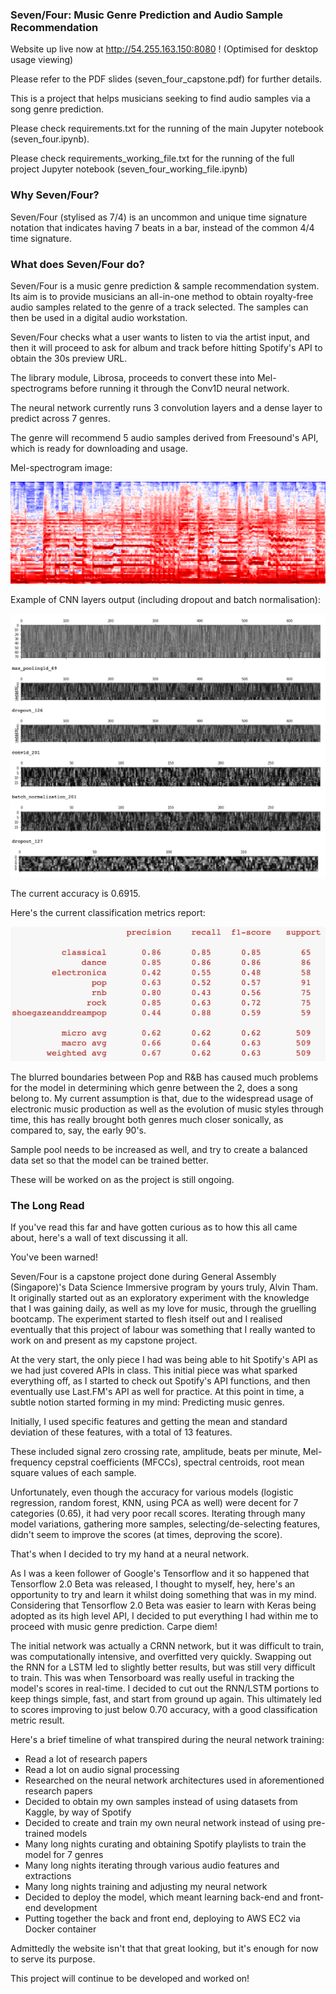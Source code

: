 ### Seven/Four: Music Genre Prediction and Audio Sample Recommendation

Website up live now at http://54.255.163.150:8080 ! (Optimised for desktop usage viewing)

Please refer to the PDF slides (seven_four_capstone.pdf) for further details.

This is a project that helps musicians seeking to find audio samples via a song genre prediction.

Please check requirements.txt for the running of the main Jupyter notebook (seven_four.ipynb).

Please check requirements_working_file.txt for the running of the full project Jupyter notebook (seven_four_working_file.ipynb)

### Why Seven/Four?

Seven/Four (stylised as 7/4) is an uncommon and unique time signature notation that indicates having 7 beats in a bar, instead of the common 4/4 time signature.

### What does Seven/Four do?

Seven/Four is a music genre prediction & sample recommendation system.
 
Its aim is to provide musicians an all-in-one method to obtain royalty-free audio samples related to the genre of a track selected. The samples can then be used in a digital audio workstation.

Seven/Four checks what a user wants to listen to via the artist input, and then it will proceed to ask for album and track before hitting Spotify's API to
obtain the 30s preview URL.

The library module, Librosa, proceeds to convert these into Mel-spectrograms before running it through the Conv1D neural network.

The neural network currently runs 3 convolution layers and a dense layer to predict across 7 genres.

The genre will recommend 5 audio samples derived from Freesound's API, which is ready for downloading and usage.

Mel-spectrogram image:

<img src="red hot chilli peppers_californication.wav.png">

Example of CNN layers output (including dropout and batch normalisation):

<img src="layers.png">

The current accuracy is 0.6915.

Here's the current classification metrics report:

<img src="metric_report.png">

The blurred boundaries between Pop and R&B has caused much problems for the model in determining which genre between the 2, does a song belong to. My current assumption is that, due to the widespread usage of electronic music production as well as the evolution of music styles through time, this has really brought both genres much closer sonically, as compared to, say, the early 90's.

Sample pool needs to be increased as well, and try to create a balanced data set so that the model can be trained better.

These will be worked on as the project is still ongoing.

### The Long Read

If you've read this far and have gotten curious as to how this all came about, here's a wall of text discussing it all.

You've been warned! 

Seven/Four is a capstone project done during General Assembly (Singapore)'s Data Science Immersive program by yours truly, Alvin Tham. It originally started out as an exploratory experiment with the knowledge that I was gaining daily, as well as my love for music, through the gruelling bootcamp. The experiment started to flesh itself out and I realised eventually that this project of labour was something that I really wanted to work on and present as my capstone project.

At the very start, the only piece I had was being able to hit Spotify's API as we had just covered APIs in class.
This initial piece was what sparked everything off, as I started to check out Spotify's API functions, and then eventually use
Last.FM's API as well for practice. At this point in time, a subtle notion started forming in my mind: Predicting music genres.

Initially, I used specific features and getting the mean and standard deviation of these features, with a total of 13 features.

These included signal zero crossing rate, amplitude, beats per minute, Mel-frequency cepstral coefficients (MFCCs), spectral centroids, root mean square values of each sample.

Unfortunately, even though the accuracy for various models (logistic regression, random forest, KNN, using PCA as well) were decent for 7 categories (0.65), it had very poor recall scores. Iterating through many model variations, gathering more samples, selecting/de-selecting features, didn't seem to improve the scores (at times, deproving the score).

That's when I decided to try my hand at a neural network.

As I was a keen follower of Google's Tensorflow and it so happened that Tensorflow 2.0 Beta was released, I thought to myself, 
hey, here's an opportunity to try and learn it whilst doing something that was in my mind. Considering that Tensorflow 2.0
Beta was easier to learn with Keras being adopted as its high level API, I decided to put everything I had within me to proceed with music genre prediction. Carpe diem!

The initial network was actually a CRNN network, but it was difficult to train, was computationally intensive, and overfitted very quickly. Swapping out the RNN for a LSTM led to slightly better results, but was still very difficult to train. This was when Tensorboard was really useful in tracking the model's scores in real-time. I decided to cut out the RNN/LSTM portions to keep things simple, fast, and start from ground up again. This ultimately led to scores improving to just below 0.70 accuracy, with a good classification metric result.

Here's a brief timeline of what transpired during the neural network training:

- Read a lot of research papers
- Read a lot on audio signal processing
- Researched on the neural network architectures used in aforementioned research papers
- Decided to obtain my own samples instead of using datasets from Kaggle, by way of Spotify
- Decided to create and train my own neural network instead of using pre-trained models
- Many long nights curating and obtaining Spotify playlists to train the model for 7 genres
- Many long nights iterating through various audio features and extractions
- Many long nights training and adjusting my neural network
- Decided to deploy the model, which meant learning back-end and front-end development
- Putting together the back and front end, deploying to AWS EC2 via Docker container

Admittedly the website isn't that that great looking, but it's enough for now to serve its purpose.

This project will continue to be developed and worked on!
